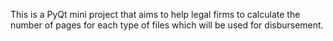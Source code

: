 This is a PyQt mini project that aims to help legal firms to calculate the number of pages for each type of files which will be used for disbursement. 


